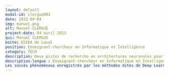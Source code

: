 ```yaml
---
layout: default
modal-id: clergue001
date: 2022-04-04
img: manuel.png
alt: Manuel-CLERGUE
project-date: 04 avril 2023
qui: Manuel CLERGUE
boite: ESIEA de Laval
position: Enseignant-chercheur en Informatique et Intelligence 
category: TECH
description: Deux pistes de recherche en architectures neuronales pour deux défis - Réduire la consommation d'énergie des IA et les rendre explicables.
description-longue : Enseignant-chercheur en Informatique et Intelligence Artificielle à l’ESIEA-Laval depuis septembre 2022, Manuel Clergue a soutenu sa thèse de  doctorat en Informatique à  l’Université de Nice en 1999 et son Habilitation à Diriger des Recherches à l’Université des Antilles en 2011. Ses travaux s’articulent autour de l’Evolution Artificielle, à savoir l’utilisation des mécanismes de l’évolution des espèces pour concevoir des méthodes d’optimisation.
Les succès phénoménaux enregistrés par les méthodes dites de Deep Learning de cette dernière décennie ne doivent pas faire oublier les deux défis auxquels sont confrontées ces méthodes : d’une part leur consommation énergétique importante, et d’autre part le manque d’explicabilité de leurs résultats. Nous présenterons deux pistes de recherche sur l’utilisation de l’Evolution Artificielle pour répondre à ces défis. Les méthodes évolutionnaires sont intéressantes par le fait qu’elles ne nécessitent que très peu d’hypothèses, à la fois sur la forme des solutions mais aussi sur la nature de la fonction que l’on cherche à optimiser. Ainsi cela en fait de bonnes candidates pour faire par exemple de la recherche d’architectures neuronales qui soient efficaces en termes de qualité de leurs prédictions, mais également en termes de consommation énergétique. Cependant, comme ce sont toujours des réseaux de neurones que nous obtenons, leurs décisions demeurent difficilement explicables. Plutôt que de rechercher des hyperparamètres optimaux d’un modèle neuronal, nous pouvons aussi utiliser l’évolution pour rechercher des modèles optimaux sous forme de programmes. Cela permet de les utiliser pour des systèmes critiques, qui nécessitent de pouvoir expliquer, prouver et certifier leur fonctionnement. Cela permet également de les utiliser dans des systèmes embarqués, qui ont des contraintes importantes en termes de consommation énergétique, de taille et de format des modèles.
---
```

